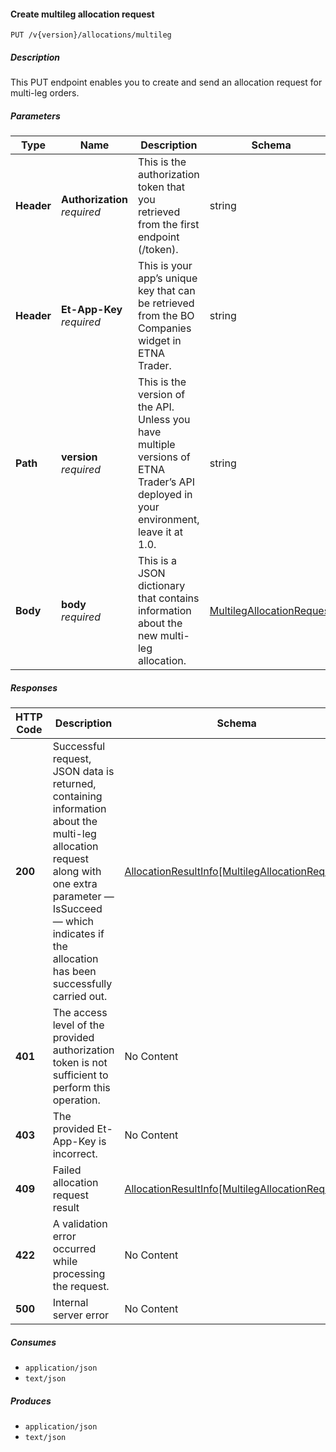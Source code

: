 
<a name="allocations_allocate"></a>
#### Create multileg allocation request
```
PUT /v{version}/allocations/multileg
```


##### Description
This PUT endpoint enables you to create and send an allocation request for multi-leg orders.‌


##### Parameters

|Type|Name|Description|Schema|Default|
|---|---|---|---|---|
|**Header**|**Authorization**  <br>*required*|This is the authorization token that you retrieved from the first endpoint (/token).|string||
|**Header**|**Et-App-Key**  <br>*required*|This is your app’s unique key that can be retrieved from the BO Companies widget in ETNA Trader.|string||
|**Path**|**version**  <br>*required*|This is the version of the API. Unless you have multiple versions of ETNA Trader’s API deployed in your environment, leave it at 1.0.|string|`"1"`|
|**Body**|**body**  <br>*required*|This is a JSON dictionary that contains information about the new multi-leg allocation.|[MultilegAllocationRequest](#multilegallocationrequest)||


##### Responses

|HTTP Code|Description|Schema|
|---|---|---|
|**200**|Successful request, JSON data is returned, containing information about the multi-leg allocation request along with one extra parameter — IsSucceed — which indicates if the allocation has been successfully carried out.|[AllocationResultInfo[MultilegAllocationRequest]](#allocationresultinfo-multilegallocationrequest)|
|**401**|The access level of the provided authorization token is not sufficient to perform this operation.|No Content|
|**403**|The provided Et-App-Key is incorrect.|No Content|
|**409**|Failed allocation request result|[AllocationResultInfo[MultilegAllocationRequest]](#allocationresultinfo-multilegallocationrequest)|
|**422**|A validation error occurred while processing the request.|No Content|
|**500**|Internal server error|No Content|


##### Consumes

* `application/json`
* `text/json`


##### Produces

* `application/json`
* `text/json`



